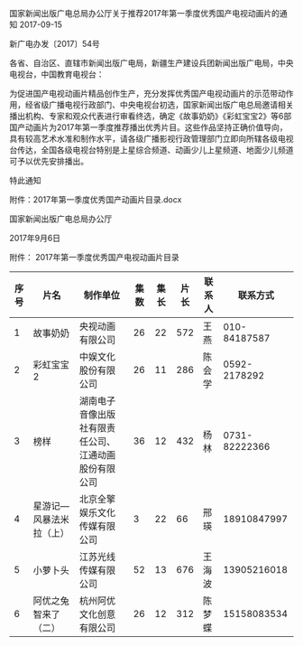 
国家新闻出版广电总局办公厅关于推荐2017年第一季度优秀国产电视动画片的通知
2017-09-15    

新广电办发〔2017〕54号

各省、自治区、直辖市新闻出版广电局，新疆生产建设兵团新闻出版广电局，中央电视台，中国教育电视台：

为促进国产电视动画片精品创作生产，充分发挥优秀国产电视动画片的示范带动作用，经省级广播电视行政部门、中央电视台初选，国家新闻出版广电总局邀请相关播出机构、专家和观众代表进行审看终选，确定《故事奶奶》《彩虹宝宝2》等6部国产动画片为2017年第一季度推荐播出优秀片目。这些作品坚持正确价值导向，具有较高艺术水准和制作水平，请各级广播影视行政管理部门立即向所辖各级电视台传达，全国各级电视台特别是上星综合频道、动画少儿上星频道、地面少儿频道可予以优先安排播出。

特此通知 

附件：2017年第一季度优秀国产动画片目录.docx

 

国家新闻出版广电总局办公厅

 2017年9月6日 

 

 
附件：
2017年第一季度优秀国产电视动画片目录


序号 | 片名 | 制作单位 | 集数 | 集长 | 片长 | 联系人 | 联系方式
---|----|------|----|----|----|-----|-----
1 | 故事奶奶 | 央视动画有限公司 | 26 | 22 | 572 | 王燕 | 010-84187587
2 | 彩虹宝宝2 | 中娱文化股份有限公司 | 26 | 11 | 286 | 陈会学 | 0592-2178292
3 | 榜样 | 湖南电子音像出版社有限责任公司、江通动画股份有限公司 | 36 | 12 | 432 | 杨林 | 0731-82222366
4 | 星游记—风暴法米拉（上） | 北京全擎娱乐文化传媒有限公司 | 3 | 22 | 66 | 邢瑛 | 18910847997
5 | 小萝卜头 | 江苏光线传媒有限公司 | 52 | 13 | 676  | 王海波 | 13905216018
6 | 阿优之兔智来了（二） | 杭州阿优文化创意有限公司 | 26 | 12 | 312 | 陈梦蝶 | 15158083534
